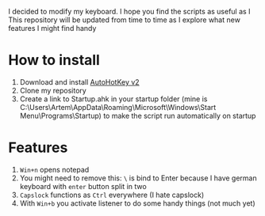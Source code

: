 I decided to modify my keyboard. I hope you find the scripts as useful as I
This repository will be updated from time to time as I explore what new features I might find handy 

# How to install
1. Download and install [AutoHotKey v2](https://www.autohotkey.com/download/ahk-v2.exe)
2. Clone my repository
3. Create a link to Startup.ahk in your startup folder (mine is C:\Users\Artem\AppData\Roaming\Microsoft\Windows\Start Menu\Programs\Startup) to make the script run automatically on startup

# Features
1. `Win+n` opens notepad
2. You might need to remove this: `\` is bind to Enter because I have german keyboard with `enter` button split in two
3. `Capslock` functions as `Ctrl` everywhere (I hate capslock)
4. With `Win+b` you activate listener to do some handy things (not much yet) 

